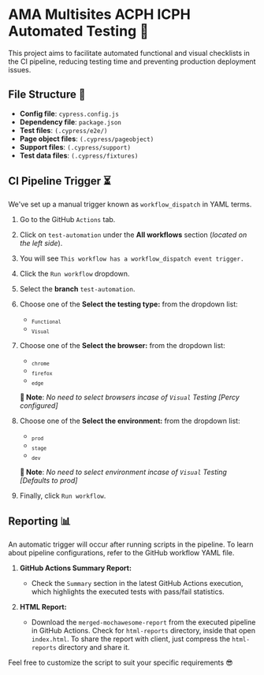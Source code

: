 # AMA Multisites ACPH ICPH Automated Testing 🚀

This project aims to facilitate automated functional and visual checklists in the CI pipeline, reducing testing time and preventing production deployment issues.

## File Structure 📂

- **Config file**: `cypress.config.js`
- **Dependency file**: `package.json`
- **Test files**: `(.cypress/e2e/)`
- **Page object files**: `(.cypress/pageobject)`
- **Support files**: `(.cypress/support)`
- **Test data files**: `(.cypress/fixtures)`

## CI Pipeline Trigger ⏳

We've set up a manual trigger known as `workflow_dispatch` in YAML terms.

1. Go to the GitHub `Actions` tab.
2. Click on `test-automation` under the **All workflows** section (_located on the left side_).
3. You will see `This workflow has a workflow_dispatch event trigger.`
4. Click the `Run workflow` dropdown.
5. Select the **branch** `test-automation`.
6. Choose one of the **Select the testing type:** from the dropdown list:
   - <sub>`Functional`</sub>
   - <sub>`Visual`</sub>
7. Choose one of the **Select the browser:** from the dropdown list:

   - <sub>`chrome`</sub>
   - <sub>`firefox`</sub>
   - <sub>`edge`</sub>

   **🚨 Note**: _*No need to select browsers incase of `Visual` Testing [Percy configured]*_

8. Choose one of the **Select the environment:** from the dropdown list:

   - <sub>`prod`</sub>
   - <sub>`stage`</sub>
   - <sub>`dev`</sub>

   **🚨 Note**: _*No need to select environment incase of `Visual` Testing [Defaults to prod]*_

9. Finally, click `Run workflow`.

## Reporting 📊

An automatic trigger will occur after running scripts in the pipeline. To learn about pipeline configurations, refer to the GitHub workflow YAML file.

1. **GitHub Actions Summary Report:**

   - Check the `Summary` section in the latest GitHub Actions execution, which highlights the executed tests with pass/fail statistics.

2. **HTML Report:**
   - Download the `merged-mochawesome-report` from the executed pipeline in GitHub Actions. Check for `html-reports` directory, inside that open `index.html`. To share the report with client, just compress the `html-reports` directory and share it.

Feel free to customize the script to suit your specific requirements 😎
